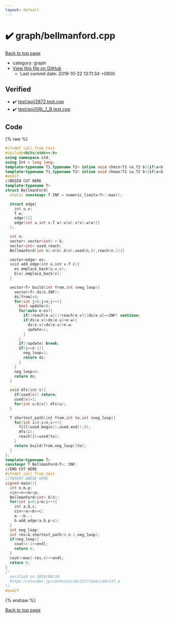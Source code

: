 ```yaml
---
layout: default
---
```


<!-- mathjax config similar to math.stackexchange -->
<script type="text/javascript" async
  src="https://cdnjs.cloudflare.com/ajax/libs/mathjax/2.7.5/MathJax.js?config=TeX-MML-AM_CHTML">
</script>
<script type="text/x-mathjax-config">
  MathJax.Hub.Config({
    TeX: { equationNumbers: { autoNumber: "AMS" }},
    tex2jax: {
      inlineMath: [ ['$','$'] ],
      processEscapes: true
    },
    "HTML-CSS": { matchFontHeight: false },
    displayAlign: "left",
    displayIndent: "2em"
  });
</script>

<script type="text/javascript" src="https://cdnjs.cloudflare.com/ajax/libs/jquery/3.4.1/jquery.min.js"></script>
<script src="https://cdn.jsdelivr.net/npm/jquery-balloon-js@1.1.2/jquery.balloon.min.js" integrity="sha256-ZEYs9VrgAeNuPvs15E39OsyOJaIkXEEt10fzxJ20+2I=" crossorigin="anonymous"></script>
<script type="text/javascript" src="../../assets/js/copy-button.js"></script>
<link rel="stylesheet" href="../../assets/css/copy-button.css" />


# :heavy_check_mark: graph/bellmanford.cpp
<a href="../../index.html">Back to top page</a>

* category: graph
* <a href="{{ site.github.repository_url }}/blob/master/graph/bellmanford.cpp">View this file on GitHub</a>
    - Last commit date: 2019-10-22 13:11:34 +0900




## Verified
* :heavy_check_mark: <a href="../../verify/test/aoj/2872.test.cpp.html">test/aoj/2872.test.cpp</a>
* :heavy_check_mark: <a href="../../verify/test/aoj/GRL_1_B.test.cpp.html">test/aoj/GRL_1_B.test.cpp</a>


## Code
{% raw %}
```cpp
#ifndef call_from_test
#include<bits/stdc++.h>
using namespace std;
using Int = long long;
template<typename T1,typename T2> inline void chmin(T1 &a,T2 b){if(a>b) a=b;}
template<typename T1,typename T2> inline void chmax(T1 &a,T2 b){if(a<b) a=b;}
#endif
//BEGIN CUT HERE
template<typename T>
struct BellmanFord{
  static constexpr T INF = numeric_limits<T>::max();

  struct edge{
    int u,v;
    T w;
    edge(){}
    edge(int u,int v,T w):u(u),v(v),w(w){}
  };

  int n;
  vector< vector<int> > G;
  vector<int> used,reach;
  BellmanFord(int n):n(n),G(n),used(n,0),reach(n,1){}

  vector<edge> es;
  void add_edge(int u,int v,T c){
    es.emplace_back(u,v,c);
    G[u].emplace_back(v);
  }

  vector<T> build(int from,int &neg_loop){
    vector<T> ds(n,INF);
    ds[from]=0;
    for(int j=0;j<n;j++){
      bool update=0;
      for(auto e:es){
        if(!reach[e.u]||!reach[e.v]||ds[e.u]==INF) continue;
        if(ds[e.v]>ds[e.u]+e.w){
          ds[e.v]=ds[e.u]+e.w;
          update=1;
        }
      }
      if(!update) break;
      if(j==n-1){
        neg_loop=1;
        return ds;
      }
    }
    neg_loop=0;
    return ds;
  }

  void dfs(int v){
    if(used[v]) return;
    used[v]=1;
    for(int u:G[v]) dfs(u);
  }

  T shortest_path(int from,int to,int &neg_loop){
    for(int i=0;i<n;i++){
      fill(used.begin(),used.end(),0);
      dfs(i);
      reach[i]=used[to];
    }
    return build(from,neg_loop)[to];
  }
};
template<typename T>
constexpr T BellmanFord<T>::INF;
//END CUT HERE
#ifndef call_from_test
//INSERT ABOVE HERE
signed main(){
  int n,m,p;
  cin>>n>>m>>p;
  BellmanFord<int> G(n);
  for(int i=0;i<m;i++){
    int a,b,c;
    cin>>a>>b>>c;
    a--;b--;
    G.add_edge(a,b,p-c);
  }
  int neg_loop;
  int res=G.shortest_path(0,n-1,neg_loop);
  if(neg_loop){
    cout<<-1<<endl;
    return 0;
  }
  cout<<max(-res,0)<<endl;
  return 0;
}
/*
  verified on 2019/08/10
  https://atcoder.jp/contests/abc137/tasks/abc137_e
*/
#endif

```
{% endraw %}

<a href="../../index.html">Back to top page</a>


